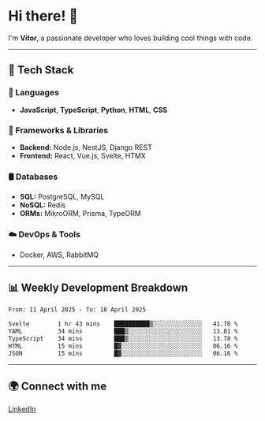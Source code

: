 
# Hi there! 👋

I'm **Vitor**, a passionate developer who loves building cool things with code.

---
## 🔧 Tech Stack

### 📌 Languages
- **JavaScript**, **TypeScript**, **Python**, **HTML**, **CSS**

### 🚀 Frameworks & Libraries
- **Backend:** Node.js, NestJS, Django REST
- **Frontend:** React, Vue.js, Svelte, HTMX

### 🛢️ Databases
- **SQL:** PostgreSQL, MySQL
- **NoSQL:** Redis
- **ORMs:** MikroORM, Prisma, TypeORM

### ☁️ DevOps & Tools
- Docker, AWS, RabbitMQ

---
## 📊 Weekly Development Breakdown

<!--START_SECTION:waka-->

```txt
From: 11 April 2025 - To: 18 April 2025

Svelte        1 hr 43 mins    ██████████▒░░░░░░░░░░░░░░   41.78 %
YAML          34 mins         ███▒░░░░░░░░░░░░░░░░░░░░░   13.81 %
TypeScript    34 mins         ███▒░░░░░░░░░░░░░░░░░░░░░   13.78 %
HTML          15 mins         █▓░░░░░░░░░░░░░░░░░░░░░░░   06.16 %
JSON          15 mins         █▓░░░░░░░░░░░░░░░░░░░░░░░   06.16 %
```

<!--END_SECTION:waka-->

---
## 🌍 Connect with me
[LinkedIn](https://www.linkedin.com/in/vitorlc)
